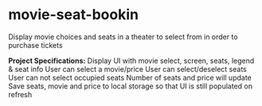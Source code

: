 # movie-seat-bookin
Display movie choices and seats in a theater to select from in order to purchase tickets

**Project Specifications:**
Display UI with movie select, screen, seats, legend & seat info
User can select a movie/price
User can select/deselect seats
User can not select occupied seats
Number of seats and price will update
Save seats, movie and price to local storage so that UI is still populated on refresh
